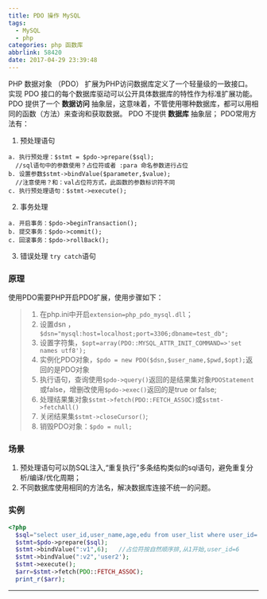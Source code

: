 ```yaml
---
title: PDO 操作 MySQL
tags:
  - MySQL
  - php
categories: php 函数库
abbrlink: 58420
date: 2017-04-29 23:39:48
---
```


PHP 数据对象 （PDO） 扩展为PHP访问数据库定义了一个轻量级的一致接口。实现 PDO 接口的每个数据库驱动可以公开具体数据库的特性作为标准扩展功能。
PDO 提供了一个 **数据访问** 抽象层，这意味着，不管使用哪种数据库，都可以用相同的函数（方法）来查询和获取数据。 PDO 不提供 **数据库** 抽象层；
PDO常用方法有：

1. 预处理语句

 ```
 a. 执行预处理：$stmt = $pdo->prepare($sql);
   //sql语句中的参数使用？占位符或者 :para 命名参数进行占位
 b. 设置参数$stmt->bindValue($parameter,$value);
   //注意使用？和：val占位符方式，此函数的参数标识符不同
 c. 执行预处理语句：$stmt->execute();

 ```

2. 事务处理

 ```
 a. 开启事务：$pdo->beginTransaction();
 b. 提交事务：$pdo->commit();
 c. 回滚事务：$pdo->rollBack();

 ```

3. 错误处理 `try catch`语句

### 原理

使用PDO需要PHP开启PDO扩展，使用步骤如下：

> 1. 在php.ini中开启`extension=php_pdo_mysql.dll`；
> 2. 设置dsn ，`$dsn="mysql:host=localhost;port=3306;dbname=test_db";`
> 3. 设置字符集，`$opt=array(PDO::MYSQL_ATTR_INIT_COMMAND=>'set names utf8');`
> 4. 实例化PDO对象，`$pdo = new PDO($dsn,$user_name,$pwd,$opt);`返回的是PDO对象
> 5. 执行语句，查询使用`$pdo->query()`返回的是结果集对象`PDOStatement`或false，增删改使用`$pdo->exec()`返回的是true or false;
> 6. 处理结果集对象`$stmt->fetch(PDO::FETCH_ASSOC)`或`$stmt->fetchAll()`
> 7. 关闭结果集`$stmt->closeCursor()`;
> 8. 销毁PDO对象：`$pdo = null;`

### 场景

1. 预处理语句可以防SQL注入,“重复执行”多条结构类似的sql语句，避免重复分析/编译/优化周期；
2. 不同数据库使用相同的方法名，解决数据库连接不统一的问题。

### 实例

```php
<?php
  $sql="select user_id,user_name,age,edu from user_list where user_id=:v1 and user_name=:v2";
  $stmt=$pdo->prepare($sql);
  $stmt->bindValue(":v1",6);   //占位符按自然顺序排,从1开始,user_id=6
  $stmt->bindValue(":v2",'user2');
  $stmt->execute();
  $arr=$stmt->fetch(PDO::FETCH_ASSOC);
  print_r($arr);
```

---
